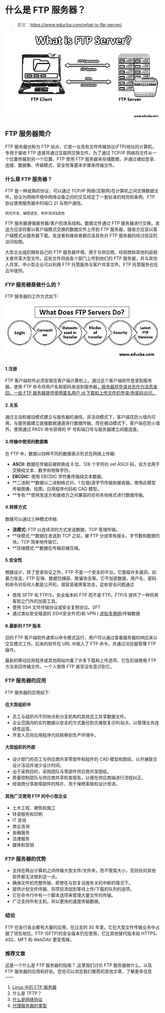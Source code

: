 # 什么是 FTP 服务器？

> 原文：<https://www.educba.com/what-is-ftp-server/>

![what is ftp server](img/e916b428c3a0fe54ab1ce6b53ab107bb.png)



## FTP 服务器简介

FTP 服务器也称为 FTP 站点，它是一台具有文件传输协议(FTP)地址的计算机，专用于接收 FTP 连接并通过互联网交换文件。为了通过 TCP/IP 网络将文件从一个位置传输到另一个位置，FTP 使用 FTP 服务器来存储数据，并通过诸如登录、连接、数据集、传输模式、安全性等基本步骤来传输文件。

### 什么是 FTP 服务器？

FTP 是一种成熟的协议，可以通过 TCP/IP 网络(互联网)在计算机之间交换数据文件。协议为网络环境中网络设备之间的交互规定了一套标准的规则和条例。FTP 协议使用服务器中的端口 21 与用户通信。

<small>网页开发、编程语言、软件测试&其他</small>

FTP 服务器遵循服务器/客户机体系结构。数据文件通过 FTP 服务器进行交换。发送方应该将要以客户端模式交换的数据文件上传到 FTP 服务器，接收方应该以客户端模式从服务器下载。发送者和接收者都应该具有对 FTP 服务器的经过验证的访问权限。

大型企业组织拥有自己的 FTP 服务器环境，用于与供应商、经销商和其他利益相关者共享大型文件。这些文件将由各个部门上传到他们的 FTP 服务器，并与其他人共享。中小型企业可以利用 FTP 托管服务与客户共享文件。FTP 托管服务也在云中提供。

### FTP 服务器是做什么的？

FTP 服务器的工作方式如下:

![What does ftp server](img/2c42c2aac7232ecec481fda8dfc02be3.png)



#### 1.注册

FTP 客户端软件必须安装在客户端计算机上。通过这个客户端软件登录到服务器。使用 FTP 命令将用户名和密码发送到服务器[，服务器将登录状态作为消息发回。一些 FTP 服务器提供使用匿名用户 id 下载和上传文件的登录/免密码访问。](https://www.educba.com/ftp-commands/)

#### 2.关系

通过主动和被动模式建立与服务器的通信。非活动模式下，客户端在防火墙内可用，与服务器建立直接数据通道进行数据传输，而在被动模式下，客户端在防火墙外，使用通过 PASV 命令获得的 IP 号和端口号与服务器建立间接连接。

#### 3.传输中使用的数据集

在 FTP 中，数据以四种不同的数据表示形式在网络上传输:

*   **ASCII:** 数据在传输前被转换成 8 位、128 个字符的 set ASCII 码，该方法用于交换纯文本、数字和特殊字符。
*   **EBCDIC:** 使用 EBCDIC 字符集传输纯文本数据。
*   **二进制:**数据以二进制格式(0，1 位值)逐字节传输到接收器。使用此模型传输图像、绘图、应用程序代码和 CAD 模型。
*   **专有:**使用发送方和接收方之间兼容的任何本地格式进行数据传输。

#### 4.转移方式

数据可以通过三种模式传输:

*   **流模式:** FTP 以连续流的方式发送数据，TCP 管理传输。
*   **块模式:**数据在发送到 TCP 之前，被 FTP 分成带有报头、字节数和数据的块。TCP 简单地传输它。
*   **压缩模式:**数据在传输前被压缩。

#### 5.安全性

根据设计，除了登录验证之外，FTP 不是一个安全的平台。它面临许多漏洞，如暴力攻击、FTP 反弹、数据包捕获、欺骗攻击等。它不加密数据，用户名、密码和命令对任何人都是公开的，很容易被黑客攻击，这些安全问题通过

*   使用 SFTP 和 FTP/S，安全版本的 FTP 而不是 FTP。FTP/S 提供了一种将黑客拒之门外的加密工具。
*   使用 SSH 文件传输协议或安全复制协议。SFT
*   通过类似安全隧道的 SSH(安全外壳)和 VPN ( [虚拟专用网](https://www.educba.com/why-we-use-vpn/))传输数据

#### 6.最新的 FTP 版本

旧的 FTP 客户端软件通常以命令模式运行，用户可以通过查看服务器的响应来以交互模式工作。后来的软件在 URL 中嵌入了 FTP 命令，并通过浏览器管理 FTP 操作。

最新的移动应用程序或其他网站内置了许多下载和上传选项，它在后端使用 FTP 方法来回传输文件。一个人使用 FTP 甚至没有意识到它。

### FTP 服务器的应用

FTP 服务器的应用如下:

#### 在大型组织中

*   员工与组织内不同地点和分支机构的其他员工共享数据文件。
*   企业范围内的实时数据以安全的方式备份到灾难恢复(DR)站点，以管理业务连续性运营。
*   开发人员将应用程序代码转移到生产环境中。

#### 大型组织的外部

*   设计部门的员工与供应商共享零部件和组件的 CAD 模型和图纸，以开展联合设计活动并减少设计时间。
*   出于采购目的，采购团队与零部件供应商共享图纸。
*   质量控制团队与供应商共享检查报告，以便在供应商端进行流程纠正。
*   经销商分享故障部件的照片，用于保修索赔和设计改进。

#### 其他广泛使用 FTP 的中小型企业

*   土木工程、建筑和施工
*   转录服务和印刷
*   IT 咨询
*   商业咨询
*   金融服务
*   法律服务
*   媒体和营销

### FTP 服务器的优势

*   支持在两台计算机之间传输大型文件/文件夹，而不管其大小，否则任何其他软件都无法做到这一点。
*   确保文件的完整传输，即使在与恢复设施有关的中断的情况下。
*   提供计划文件传输、将项目添加到等待上传/下载的队列的选项。
*   它在命令行中有一个脚本选项来管理大量文件的传输。
*   广泛支持所有主机，并以更快的速度传输数据。

### 结论

FTP 在各行各业都有大量的应用，在过去的 30 年里，它在大型文件传输业务中占据了领先地位。FTP (SFTP)的安全版本仍在使用，它比其他替代版本如 HTTPS、AS2、MFT 和 WebDAV 更受青睐。

### 推荐文章

这是一个什么是 FTP 服务器的指南？.这里我们讨论 FTP 服务器做什么，以及 FTP 服务器的应用和好处。您也可以浏览我们推荐的其他文章，了解更多信息——

1.  [Linux 中的 FTP 服务器](https://www.educba.com/ftp-server-in-linux/)
2.  什么是 TFTP？
3.  [什么是网络协议](https://www.educba.com/what-is-networking-protocols/)
4.  [代理服务器的类型](https://www.educba.com/types-of-proxy-servers/)





